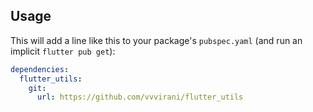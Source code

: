 ## Usage

This will add a line like this to your package's `pubspec.yaml` (and run an implicit `flutter pub get`):

```yaml
dependencies:
  flutter_utils:
    git:
      url: https://github.com/vvvirani/flutter_utils
```
